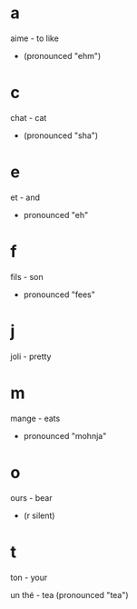 # a

aime - to like
- (pronounced "ehm")

# c

chat - cat
- (pronounced "sha")

# e

et - and
- pronounced "eh"

# f

fils - son
- pronounced "fees"

# j

joli - pretty

# m

mange - eats
- pronounced "mohnja"

# o

ours - bear
- (r silent)

# t

ton - your

un thé - tea
(pronounced "tea")